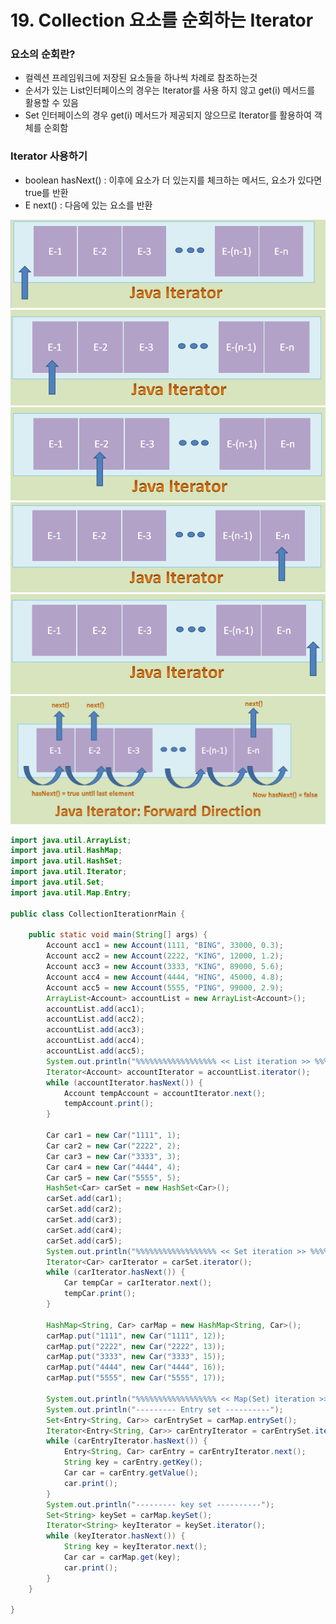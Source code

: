 # 19. Collection 요소를 순회하는 Iterator

### 요소의 순회란?

- 컬렉션 프레임워크에 저장된 요소들을 하나씩 차례로 참조하는것
- 순서가 있는 List인터페이스의 경우는 Iterator를 사용 하지 않고 get(i) 메서드를 활용할 수 있음
- Set 인터페이스의 경우 get(i) 메서드가 제공되지 않으므로 Iterator를 활용하여 객체를 순회함

### Iterator 사용하기
- boolean hasNext() : 이후에 요소가 더 있는지를 체크하는 메서드, 요소가 있다면 true를 반환
- E next() : 다음에 있는 요소를 반환

<img src='./image/iterator1.png'><img src='./image/iterator2.png'><img src='./image/iterator3.png'><img src='./image/iterator4.png'><img src='./image/iterator5.png'><img src='./image/iterator7.png'>



```java
import java.util.ArrayList;
import java.util.HashMap;
import java.util.HashSet;
import java.util.Iterator;
import java.util.Set;
import java.util.Map.Entry;

public class CollectionIterationrMain {

	public static void main(String[] args) {
		Account acc1 = new Account(1111, "BING", 33000, 0.3);
		Account acc2 = new Account(2222, "KING", 12000, 1.2);
		Account acc3 = new Account(3333, "KING", 89000, 5.6);
		Account acc4 = new Account(4444, "HING", 45000, 4.8);
		Account acc5 = new Account(5555, "PING", 99000, 2.9);
		ArrayList<Account> accountList = new ArrayList<Account>();
		accountList.add(acc1);
		accountList.add(acc2);
		accountList.add(acc3);
		accountList.add(acc4);
		accountList.add(acc5);
		System.out.println("%%%%%%%%%%%%%%%%%% << List iteration >> %%%%%%%%%%%%%");
		Iterator<Account> accountIterator = accountList.iterator();
		while (accountIterator.hasNext()) {
			Account tempAccount = accountIterator.next();
			tempAccount.print();
		}

		Car car1 = new Car("1111", 1);
		Car car2 = new Car("2222", 2);
		Car car3 = new Car("3333", 3);
		Car car4 = new Car("4444", 4);
		Car car5 = new Car("5555", 5);
		HashSet<Car> carSet = new HashSet<Car>();
		carSet.add(car1);
		carSet.add(car2);
		carSet.add(car3);
		carSet.add(car4);
		carSet.add(car5);
		System.out.println("%%%%%%%%%%%%%%%%%% << Set iteration >> %%%%%%%%%%%%%");
		Iterator<Car> carIterator = carSet.iterator();
		while (carIterator.hasNext()) {
			Car tempCar = carIterator.next();
			tempCar.print();
		}

		HashMap<String, Car> carMap = new HashMap<String, Car>();
		carMap.put("1111", new Car("1111", 12));
		carMap.put("2222", new Car("2222", 13));
		carMap.put("3333", new Car("3333", 15));
		carMap.put("4444", new Car("4444", 16));
		carMap.put("5555", new Car("5555", 17));

		System.out.println("%%%%%%%%%%%%%%%%%% << Map(Set) iteration >> %%%%%%%%%%%%%");
		System.out.println("--------- Entry set ----------");
		Set<Entry<String, Car>> carEntrySet = carMap.entrySet();
		Iterator<Entry<String, Car>> carEntryIterator = carEntrySet.iterator();
		while (carEntryIterator.hasNext()) {
			Entry<String, Car> carEntry = carEntryIterator.next();
			String key = carEntry.getKey();
			Car car = carEntry.getValue();
			car.print();
		}
		System.out.println("--------- key set ----------");
		Set<String> keySet = carMap.keySet();
		Iterator<String> keyIterator = keySet.iterator();
		while (keyIterator.hasNext()) {
			String key = keyIterator.next();
			Car car = carMap.get(key);
			car.print();
		}
	}

}


```